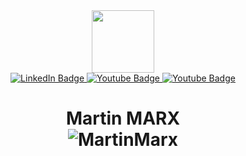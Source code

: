 <div id="header" align="center">
  <img src="https://avatars.githubusercontent.com/u/18153385?v=4" width="100"/>

  <div id="badges">
    <a href="https://www.linkedin.com/in/m-marx/">
      <img src="https://img.shields.io/badge/LinkedIn-blue?style=for-the-badge&logo=linkedin&logoColor=white" alt="LinkedIn Badge"/>
    </a>
    <a href="http://martinmarx.fr/">
      <img src="https://img.shields.io/badge/Portfolio-gray?style=for-the-badge&logo=&logoColor=white" alt="Youtube Badge"/>
    </a>
    <a href="http://martinmarx.fr/">
      <img src="https://img.shields.io/badge/Stackoverflow-red?style=for-the-badge&logo=stackoverflow&logoColor=white" alt="Youtube Badge"/>
    </a>
  </div>
  
  <h1>
    Martin MARX
    <br>
    <img src="https://komarev.com/ghpvc/?username=MartinMarx&label=Profile%20views&color=0e75b6&style=flat" alt="MartinMarx" /> 
    <br><br>
  </h1>

</div>
